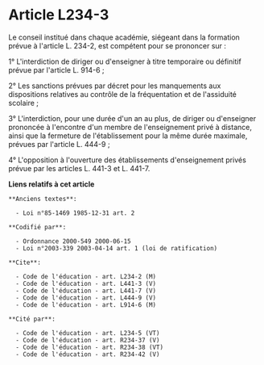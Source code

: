 # Article L234-3

Le conseil institué dans chaque académie, siégeant dans la formation prévue à l'article L. 234-2, est compétent pour se
prononcer sur :

1° L'interdiction de diriger ou d'enseigner à titre temporaire ou définitif prévue par l'article L. 914-6 ;

2° Les sanctions prévues par décret pour les manquements aux dispositions relatives au contrôle de la fréquentation et de
l'assiduité scolaire ;

3° L'interdiction, pour une durée d'un an au plus, de diriger ou d'enseigner prononcée à l'encontre d'un membre de
l'enseignement privé à distance, ainsi que la fermeture de l'établissement pour la même durée maximale, prévues par l'article
L. 444-9 ;

4° L'opposition à l'ouverture des établissements d'enseignement privés prévue par les articles L. 441-3 et L. 441-7.

**Liens relatifs à cet article**

	**Anciens textes**:

	  - Loi n°85-1469 1985-12-31 art. 2

	**Codifié par**:

	  - Ordonnance 2000-549 2000-06-15
	  - Loi n°2003-339 2003-04-14 art. 1 (loi de ratification)

	**Cite**:

	  - Code de l'éducation - art. L234-2 (M)
	  - Code de l'éducation - art. L441-3 (V)
	  - Code de l'éducation - art. L441-7 (V)
	  - Code de l'éducation - art. L444-9 (V)
	  - Code de l'éducation - art. L914-6 (M)

	**Cité par**:

	  - Code de l'éducation - art. L234-5 (VT)
	  - Code de l'éducation - art. R234-37 (V)
	  - Code de l'éducation - art. R234-38 (VT)
	  - Code de l'éducation - art. R234-42 (V)
